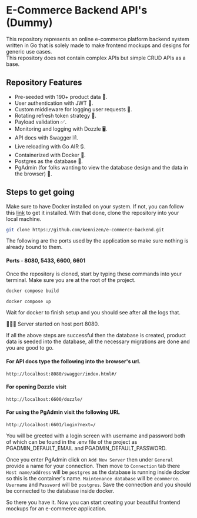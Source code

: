 # E-Commerce Backend API's (Dummy)

This repository represents an online e-commerce platform backend system written in Go that is solely made to make frontend mockups and designs for generic use cases.  
This repository does not contain complex APIs but simple CRUD APIs as a base.

## Repository Features
- Pre-seeded with 190+ product data 🛒.
- User authentication with JWT 🔐.
- Custom middleware for logging user requests 📰.
- Rotating refresh token strategy 🔑.
- Payload validation ✅.
- Monitoring and logging with Dozzle 🖥️.
- API docs with Swagger 🗎.
- Live reloading with Go AIR 🔃.
- Containerized with Docker 🐳.
- Postgres as the database 🐘.
- PgAdmin (for folks wanting to view the database design and the data in the browser) 👮.

## Steps to get going

Make sure to have Docker installed on your system. If not, you can follow this [link](https://www.docker.com/) to get it installed.
With that done, clone the repository into your local machine.

```bash
git clone https://github.com/kennizen/e-commerce-backend.git
```
The following are the ports used by the application so make sure nothing is already bound to them.

#### Ports - 8080, 5433, 6600, 6601

Once the repository is cloned, start by typing these commands into your terminal. Make sure you are at the root of the project.

```bash
docker compose build
```
```bash
docker compose up
```
Wait for docker to finish setup and you should see after all the logs that. 

🚀🚀🚀 Server started on host port 8080.

If all the above steps are successful then the database is created, product data is seeded into the database, all the necessary migrations are done and you are good to go.

#### For API docs type the following into the browser's url.

```
http://localhost:8080/swagger/index.html#/
```

#### For opening Dozzle visit

```
http://localhost:6600/dozzle/
```

#### For using the PgAdmin visit the following URL

```
http://localhost:6601/login?next=/
```
You will be greeted with a login screen with username and password both of which can be found in the .env file of the project as PGADMIN_DEFAULT_EMAIL and PGADMIN_DEFAULT_PASSWORD.

Once you enter PgAdmin click on `Add New Server` then under `General` provide a name for your connection. Then move to `Connection` tab there `Host name/address` will be `postgres` as the database is running inside docker so this is the container's name. `Maintenance database` will be `ecommerce`. `Username` and `Password` will be `postgres`. Save the connection and you should be connected to the database inside docker. 

So there you have it. Now you can start creating your beautiful frontend mockups for an e-commerce application.
